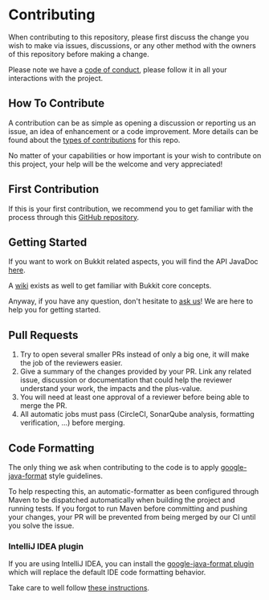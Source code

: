 # Contributing

When contributing to this repository, please first discuss the change you wish to make via issues,
discussions, or any other method with the owners of this repository before making a change.

Please note we have a [code of conduct](CODE_OF_CONDUCT.md), please follow it in all your
interactions with the project.

## How To Contribute

A contribution can be as simple as opening a discussion or reporting us an issue, an idea of
enhancement or a code improvement. More details can be found about the
[types of contributions](docs/types-of-contributions.md) for this repo.

No matter of your capabilities or how important is your wish to contribute on this project, your
help will be the welcome and very appreciated!

## First Contribution

If this is your first contribution, we recommend you to get familiar with the process through
this [GitHub repository](https://github.com/firstcontributions/first-contributions).

## Getting Started

If you want to work on Bukkit related aspects, you will find the API JavaDoc
[here](https://hub.spigotmc.org/javadocs/spigot/).

A [wiki](https://bukkit.fandom.com/wiki/Main_Page) exists as well to get familiar with Bukkit
core concepts.

Anyway, if you have any question, don't hesitate to
[ask us](https://github.com/Djaytan/mc-jobs-reborn-patch-place-break/discussions)! We are here
to help you for getting started.

## Pull Requests

1. Try to open several smaller PRs instead of only a big one, it will make the job of the reviewers
   easier.
2. Give a summary of the changes provided by your PR. Link any related issue, discussion or
   documentation that could help the reviewer understand your work, the impacts and the plus-value.
3. You will need at least one approval of a reviewer before being able to merge the PR.
4. All automatic jobs must pass (CircleCI, SonarQube analysis, formatting verification, ...) before
   merging.

## Code Formatting

The only thing we ask when contributing to the code is to apply
[google-java-format](https://google.github.io/styleguide/javaguide.html) style guidelines.

To help respecting this, an automatic-formatter as been configured through Maven to be dispatched
automatically when building the project and running tests. If you forgot to run Maven before
committing and pushing your changes, your PR will be prevented from being merged by our CI until
you solve the issue.

### IntelliJ IDEA plugin

If you are using IntelliJ IDEA, you can install the
[google-java-format plugin](https://plugins.jetbrains.com/plugin/8527-google-java-format) which will
replace the default IDE code formatting behavior.

Take care to well follow [these instructions](https://github.com/google/google-java-format/blob/master/README.md#intellij-jre-config).
